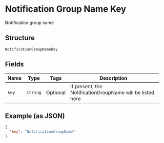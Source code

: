
# Notification Group Name Key

Notification group name

## Structure

`NotificationGroupNameKey`

## Fields

| Name | Type | Tags | Description |
|  --- | --- | --- | --- |
| `key` | `string` | Optional | If present, the NotificationGroupName will be listed here |

## Example (as JSON)

```json
{
  "key": "NotificationGroupName"
}
```

